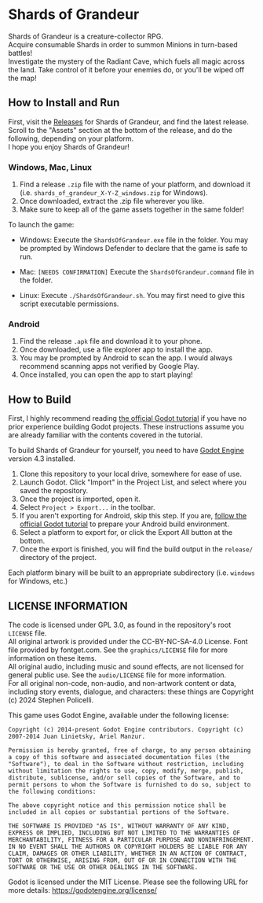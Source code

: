 # Shards of Grandeur
Shards of Grandeur is a creature-collector RPG.  
Acquire consumable Shards in order to summon Minions in turn-based battles!  
Investigate the mystery of the Radiant Cave, which fuels all magic across the land. Take control of it before your enemies do, or you'll be wiped off the map!

## How to Install and Run
First, visit the [Releases](https://github.com/123outerme/Shards-of-Grandeur/releases) for Shards of Grandeur, and find the latest release. Scroll to the "Assets" section at the bottom of the release, and do the following, depending on your platform.  
I hope you enjoy Shards of Grandeur!

### Windows, Mac, Linux
1. Find a release `.zip` file with the name of your platform, and download it (i.e. `shards_of_grandeur_X-Y-Z_windows.zip` for Windows).
2. Once downloaded, extract the .zip file wherever you like.
3. Make sure to keep all of the game assets together in the same folder!  

To launch the game:
- Windows: Execute the `ShardsOfGrandeur.exe` file in the folder. You may be prompted by Windows Defender to declare that the game is safe to run.

- Mac: `[NEEDS CONFIRMATION]` Execute the `ShardsOfGrandeur.command` file in the folder.

- Linux: Execute `./ShardsOfGrandeur.sh`. You may first need to give this script executable permissions.

### Android
1. Find the release `.apk` file and download it to your phone.
2. Once downloaded, use a file explorer app to install the app.
3. You may be prompted by Android to scan the app. I would always recommend scanning apps not verified by Google Play.
4. Once installed, you can open the app to start playing!

## How to Build
First, I highly recommend reading [the official Godot tutorial](https://docs.godotengine.org/en/stable/tutorials/export/exporting_projects.html) if you have no prior experience building Godot projects. These instructions assume you are already familiar with the contents covered in the tutorial.

To build Shards of Grandeur for yourself, you need to have [Godot Engine](https://godotengine.org/) version 4.3 installed.  

1. Clone this repository to your local drive, somewhere for ease of use.
2. Launch Godot. Click "Import" in the Project List, and select where you saved the repository.
3. Once the project is imported, open it.
4. Select `Project > Export...` in the toolbar.
5. If you aren't exporting for Android, skip this step. If you are, [follow the official Godot tutorial](https://docs.godotengine.org/en/stable/tutorials/export/exporting_for_android.html) to prepare your Android build environment.
6. Select a platform to export for, or click the Export All button at the bottom.
7. Once the export is finished, you will find the build output in the `release/` directory of the project.

Each platform binary will be built to an appropriate subdirectory (i.e. `windows` for Windows, etc.)


## LICENSE INFORMATION
The code is licensed under GPL 3.0, as found in the repository's root `LICENSE` file.   
All original artwork is provided under the CC-BY-NC-SA-4.0 License. Font file provided by fontget.com. See the `graphics/LICENSE` file for more information on these items.  
All original audio, including music and sound effects, are not licensed for general public use. See the `audio/LICENSE` file for more information.  
For all original non-code, non-audio, and non-artwork content or data, including story events, dialogue, and characters: these things are Copyright (c) 2024 Stephen Policelli.  
  
This game uses Godot Engine, available under the following license:

	Copyright (c) 2014-present Godot Engine contributors. Copyright (c) 2007-2014 Juan Linietsky, Ariel Manzur.

	Permission is hereby granted, free of charge, to any person obtaining a copy of this software and associated documentation files (the "Software"), to deal in the Software without restriction, including without limitation the rights to use, copy, modify, merge, publish, distribute, sublicense, and/or sell copies of the Software, and to permit persons to whom the Software is furnished to do so, subject to the following conditions:

	The above copyright notice and this permission notice shall be included in all copies or substantial portions of the Software.

	THE SOFTWARE IS PROVIDED "AS IS", WITHOUT WARRANTY OF ANY KIND, EXPRESS OR IMPLIED, INCLUDING BUT NOT LIMITED TO THE WARRANTIES OF MERCHANTABILITY, FITNESS FOR A PARTICULAR PURPOSE AND NONINFRINGEMENT. IN NO EVENT SHALL THE AUTHORS OR COPYRIGHT HOLDERS BE LIABLE FOR ANY CLAIM, DAMAGES OR OTHER LIABILITY, WHETHER IN AN ACTION OF CONTRACT, TORT OR OTHERWISE, ARISING FROM, OUT OF OR IN CONNECTION WITH THE SOFTWARE OR THE USE OR OTHER DEALINGS IN THE SOFTWARE.
Godot is licensed under the MIT License. Please see the following URL for more details: https://godotengine.org/license/
